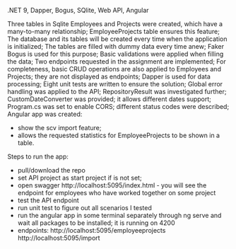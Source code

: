 .NET 9, Dapper, Bogus, SQlite, Web API, Angular 

Three tables in Sqlite Employees and Projects were created, which have a many-to-many relationship; EmployeeProjects table ensures this feature;
The database and its tables will be created every time when the application is initialized;
The tables are filled with dummy data every time anew; Faker Bogus is used for this purpose;
Basic validations were applied when filling the data;
Two endpoints requested in the assignment are implemented;
For completeness, basic CRUD operations are also applied to Employees and Projects; they are not displayed as endpoints;
Dapper is used for data processing;
Eight unit tests are written to ensure the solution;
Global error handling was applied to the API;
RepositoryResult was investigated further;
CustomDateConverter was provided; it allows different dates support;
Program.cs was set to enable CORS; different status codes were described;
Angular app was created:
- show the scv import feature;
- allows the requested statistics for EmployeeProjects to be shown in a table.

Steps to run the app:
- pull/download the repo
- set API project as start project if is not set;
- open swagger http://localhost:5095/index.html	- you will see the endpoint for employees who have worked together on some project
- test the API endpoint
- run unit test to figure out all scenarios I tested
- run the angular app in some terminal separately through ng serve and wait all packages to be installed; it is running on 4200
- endpoints:
    http://localhost:5095/employeeprojects
    http://localhost:5095/import